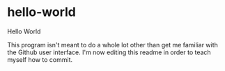 # hello-world
Hello World

This program isn't meant to do a whole lot other than get me familiar with the Github user interface.
I'm now editing this readme in order to teach myself how to commit.
